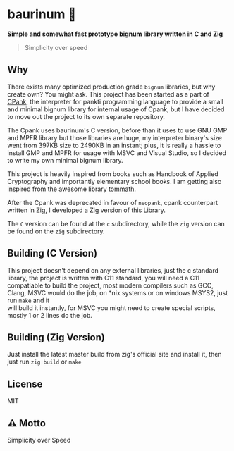 # baurinum 🐢
**Simple and somewhat fast prototype bignum library written in C and Zig**

>Simplicity over speed

## Why
There exists many optimized production grade `bignum` libraries, but why 
create own? You might ask. This project has been started as a part of 
[CPank](https://github.com/bauripalash/pankti), the interpreter for pankti
programming language to provide a small and minimal bignum library for internal
usage of Cpank, but I have decided to move out the project to its own separate
repository.

The Cpank uses baurinum's C version, before than it uses to use GNU GMP and MPFR 
library but those libraries are huge, my interpreter binary's size 
went from 397KB size to 2490KB in an instant; plus, it is really a hassle to 
install GMP and MPFR for usage with MSVC and Visual Studio, so I decided to 
write my own minimal bignum library. 

This project is heavily inspired from books such as Handbook of Applied 
Cryptography and importantly elementary school books. I am getting also inspired
from the awesome library [tommath](https://github.com/libtom/libtommath).

After the Cpank was deprecated in favour of `neopank`, cpank counterpart written 
in Zig, I developed a Zig version of this Library.

The `C` version can be found at the `c` subdirectory, while the `zig` version 
can be found on the `zig` subdirectory.

## Building (C Version)
This project doesn't depend on any external libraries, just the c standard 
library, the project is written with C11 standard, you will need a C11 
compatiable to build the project, most modern compilers such as GCC, Clang, MSVC
would do the job, on *nix systems or on windows MSYS2, just run `make` and it  
will build it instantly, for MSVC you might need to create special scripts,
mostly 1 or 2 lines do the job.

## Building (Zig Version)
Just install the latest master build from zig's official site and install it,
then just run `zig build` or `make`

## License
MIT

## ⚠️ Motto
Simplicity over Speed
